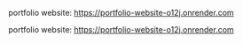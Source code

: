 portfolio website: https://portfolio-website-o12j.onrender.com

portfolio website: https://portfolio-website-o12j.onrender.com